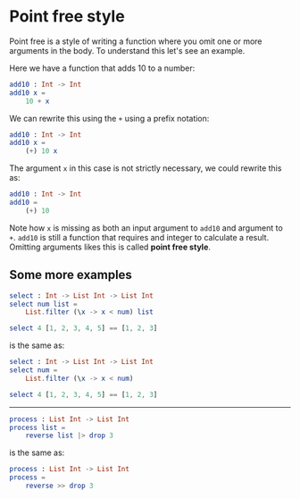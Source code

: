 # Point free style

Point free is a style of writing a function where you omit one or more arguments in the body. To understand this let's see an example.

Here we have a function that adds 10 to a number:

```elm
add10 : Int -> Int
add10 x =
    10 + x
```

We can rewrite this using the `+` using a prefix notation:

```elm
add10 : Int -> Int
add10 x =
    (+) 10 x
```

The argument `x` in this case is not strictly necessary, we could rewrite this as:

```elm
add10 : Int -> Int
add10 =
    (+) 10
```

Note how `x` is missing as both an input argument to `add10` and argument to `+`. `add10` is still a function that requires and integer to calculate a result. Omitting arguments likes this is called __point free style__.

## Some more examples

```elm
select : Int -> List Int -> List Int 
select num list =
    List.filter (\x -> x < num) list

select 4 [1, 2, 3, 4, 5] == [1, 2, 3]
```

is the same as:

```elm
select : Int -> List Int -> List Int 
select num =
    List.filter (\x -> x < num)

select 4 [1, 2, 3, 4, 5] == [1, 2, 3]
```

---

```elm
process : List Int -> List Int 
process list =
    reverse list |> drop 3
```

is the same as:

```elm
process : List Int -> List Int 
process =
    reverse >> drop 3
```

